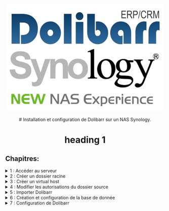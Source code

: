 <div align="center">
  <img style="text-align:center" src="log.png" alt="capture"/>
</div>



<p align="center"> 
# Installation et configuration de Dolibarr sur un NAS Synology.
</p>
<center> <h1>heading 1</h1> </center>

## Chapitres:

<details> 
  <summary>1 : Accéder au serveur </summary>

## Connexion au serveur.

1. Ouvrire un navigateur web.
2. Accéder à l'adresse 192.168.2.45:500
3. Entrer son pass et son login.

<a href="print-1.png"><img src="print-1.png" alt="capture" width="500"/></a>
</details>

<details> 
  <summary>2 : Créer un dossier racine </summary>

## Créer un dossier racine.

1. Cliquer sur file `station`.
2. Sélectionner l'option `web`.
3. Créer un nouveau dossier avec le nom souhaité.

<a href="print-2.png"><img src="print-2.png" alt="capture" width="500"/></a>
<a href="print-3.png"><img src="print-3.png" alt="capture" width="500"/></a>
</details>

<details> 
  <summary>3 : Créer un virtual host </summary>

## Créer un virtual host.

1. Ouvrire le `menu principal`. 
2. Ouvrire `web sation`.
3. Ouvrire la gestion des `virtual host` dans le menu de gauche.
4. `Créer` un nouvel host.
5. Cocher `basé sur le nom`, entrer un `nom d'hôte` et cocher le `port 80/443`
6. Ajouter le dossier racine `(chapitre 2).`
7. Renseigner le serveur principal `HTTP` et la version de `PHP.`

<a href="print-4.png"><img src="print-4.png" alt="capture" width="500"/></a>
<a href="print-5.png"><img src="print-5.png" alt="capture" width="500"/></a>
<a href="print-6.png"><img src="print-6.png" alt="capture" width="500"/></a>
</details>

<details> 
  <summary>4 : Modifier les autorisations du dossier source </summary>

## Modifier les autorisations du dossier source.

1. Retourner dans `file station`.
2. Cliquer droit sur le dossier source et sélectionner les `propriétés`.
3. Cliquer sur `permission`.
4. Selectionner `http`.
5. Cliquer sur `modifier`.
6. Activer les autorisations en lecture et écriture.

<a href="print-7.png"><img src="print-7.png" alt="capture" width="500"/></a>
<a href="print-8.png"><img src="print-8.png" alt="capture" width="500"/></a>
<a href="print-9.png"><img src="print-9.png" alt="capture" width="500"/></a>
</details>

<details> 
  <summary>5 : Importer Dolibarr </summary>

## Modifier les autorisations du dossier source.

1. Retourner dans `file station`, ouvrire le dossier source et y importer Dolibarr

<a href="print-10.png"><img src="print-10.png" alt="capture" width="500"/></a>
</details>

<details> 
  <summary>6 : Création et configuration de la base de donnée </summary>

## Instalation de Dolibarr et Création de la base de donnée.

1. accéder à Dolibarr -> `ipDuNas/dossierSource/htdocs`, changer la `langue` et passer à l'étape suivante.
2. si tous les prérequis sont correctes, démarrer l'installation automatique.
3. `Nommer la base de donnée` (pour plus de facilité le même nom que le dossier source).
4. `Sélectionner le serveur` de base de donnée (localhors ou 127.0.0.1).
5. Modifier le `port` avec la valeur `3307`.
6. Cocher `créer la base de donnée` (si elle n'est pas encore créée).
7. Renseigner un `login` et un `mot de passe`.
8. Renseigner de nouveau un `login` et un `mot de passe`.
9. Si les informations sont correctes - lancer la création de la DB (cela peut prendre quelques minutes).
10. Si toutes les informations sont correctes passer a l'étape suiviante et terminer l'installation.

<a href="print-11.png"><img src="print-11.png" alt="capture" width="500"/></a>
<a href="print-12.png"><img src="print-12.png" alt="capture" width="500"/></a>
<a href="print-13.png"><img src="print-13.png" alt="capture" width="500"/></a>
<a href="print-14.png"><img src="print-14.png" alt="capture" width="500"/></a>
<a href="print-15.png"><img src="print-15.png" alt="capture" width="500"/></a>
</details>

<details> 
  <summary>7 : Configuration de Dolibarr </summary>

## Modifier les autorisations du dossier source.

1. accéder à Dolibarr -> `ipDuNas/dossierSource/htdocs`.
2. dans le menu de gauche cliquer sur `Société/Organisation` pour configurer le comportement par défaut de Dolibarr. (Nom et pays sont obligatoire)
3. Toujours dans le menu de gauche cliquer sur `Modules/Applications` pour activer les modules nécessaires.

<a href="print-16.png"><img src="print-16.png" alt="capture" width="500"/></a>
<a href="print-17.png"><img src="print-17.png" alt="capture" width="500"/></a>
<a href="print-18.png"><img src="print-18.png" alt="capture" width="500"/></a>

</details>

